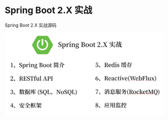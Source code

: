 #  Spring Boot 2.X 实战

Spring Boot 2.X 实战源码

![image-20200206005313773](image/image-20200206005313773.png)

